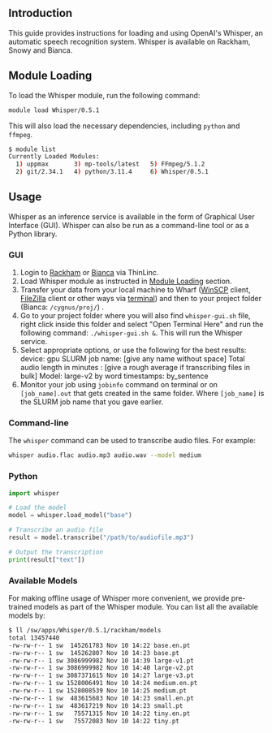 
## Introduction

This guide provides instructions for loading and using OpenAI's Whisper, an
automatic speech recognition system. Whisper is available on Rackham,
Snowy and Bianca.

## Module Loading

To load the Whisper module, run the following command:


```bash
module load Whisper/0.5.1
```

This will also load the necessary dependencies, including `python`
and `ffmpeg`.

```bash
$ module list
Currently Loaded Modules:
  1) uppmax       3) mp-tools/latest   5) FFmpeg/5.1.2
  2) git/2.34.1   4) python/3.11.4     6) Whisper/0.5.1
```

## Usage

Whisper as an inference service is available in the form of Graphical User Interface (GUI).
Whisper can also be run as a command-line tool or as a Python library.

### GUI

1. Login to [Rackham](https://rackham-gui.uppmax.uu.se/) or [Bianca](https://bianca.uppmax.uu.se/) via ThinLinc.
2. Load Whisper module as instructed in [Module Loading](http://docs.uppmax.uu.se/software/whisper/#module-loading) section.
3. Transfer your data from your local machine to Wharf ([WinSCP](http://docs.uppmax.uu.se/cluster_guides/transfer_bianca/#winscp-windows) client, [FileZilla](http://docs.uppmax.uu.se/cluster_guides/transfer_bianca/#filezilla-linuxmacoswindows) client or other ways via [terminal](http://docs.uppmax.uu.se/cluster_guides/transfer_bianca/)) and then to your project folder (Bianca: `/cygnus/proj/`) .
4. Go to your project folder where you will also find `whisper-gui.sh` file, right click inside this folder and select "Open Terminal Here" and run the following command: `./whisper-gui.sh &`. This will run the Whisper service.
5. Select appropriate options, or use the following for the best results:
   device: gpu
   SLURM job name: [give any name without space]
   Total audio length in minutes : [give a rough average if transcribing files in bulk]
   Model: large-v2
   by word timestamps: by_sentence
6. Monitor your job using `jobinfo` command on terminal or on `[job_name].out` that gets created in the same folder. Where `[job_name]` is the SLURM job name that you gave earlier.

### Command-line

The `whisper` command can be used to transcribe audio files. For example:

```bash
whisper audio.flac audio.mp3 audio.wav --model medium
```

### Python

```python title="example.py"
import whisper

# Load the model
model = whisper.load_model("base")

# Transcribe an audio file
result = model.transcribe("/path/to/audiofile.mp3")

# Output the transcription
print(result["text"])

```

### Available Models

For making offline usage of Whisper more convenient, we provide
pre-trained models as part of the Whisper module. You can list
all the available models by:

```bash
$ ll /sw/apps/Whisper/0.5.1/rackham/models
total 13457440
-rw-rw-r-- 1 sw  145261783 Nov 10 14:22 base.en.pt
-rw-rw-r-- 1 sw  145262807 Nov 10 14:23 base.pt
-rw-rw-r-- 1 sw 3086999982 Nov 10 14:39 large-v1.pt
-rw-rw-r-- 1 sw 3086999982 Nov 10 14:40 large-v2.pt
-rw-rw-r-- 1 sw 3087371615 Nov 10 14:27 large-v3.pt
-rw-rw-r-- 1 sw 1528006491 Nov 10 14:24 medium.en.pt
-rw-rw-r-- 1 sw 1528008539 Nov 10 14:25 medium.pt
-rw-rw-r-- 1 sw  483615683 Nov 10 14:23 small.en.pt
-rw-rw-r-- 1 sw  483617219 Nov 10 14:23 small.pt
-rw-rw-r-- 1 sw   75571315 Nov 10 14:22 tiny.en.pt
-rw-rw-r-- 1 sw   75572083 Nov 10 14:22 tiny.pt
```
